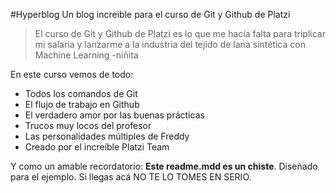 #Hyperblog
Un blog increible para el curso de Git y Github de Platzi
>El curso de Git y Github de Platzi es lo que me hacía falta para triplicar mi salaria y lanzarme a la industria del tejido de lana sintética con Machine Learning
>-niñita

En este curso vemos de todo:
* Todos los comandos de Git
* El flujo de trabajo en Github
* El verdadero amor por las buenas prácticas
* Trucos muy locos del profesor
* Las personalidades múltiples de Freddy
* Creado por el increíble Platzi Team

Y como un amable recordatorio: **Este readme.mdd es un chiste**. Diseñado para el ejemplo. Si llegas acá NO TE LO TOMES EN SERIO.
